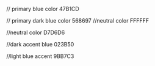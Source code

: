// primary blue color
47B1CD

// primary dark blue color
568697
//neutral color
FFFFFF

//neutral color
D7D6D6

//dark accent blue
023B50

//light blue accent
9BB7C3